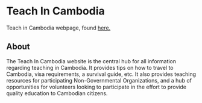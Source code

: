 # Teach In Cambodia
Teach in Cambodia webpage, found [here.](http://teachincambodia.org)
## About
The Teach In Cambodia website is the central hub for all information regarding teaching in Cambodia.
It provides tips on how to travel to Cambodia, visa requirements, a survival guide, etc.
It also provides teaching resources for participating Non-Governmental Organizations, and a hub of opportunities for volunteers looking to participate in the effort to provide quality education to Cambodian citizens.
